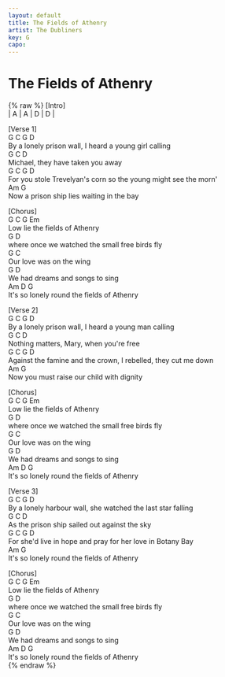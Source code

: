 ```yaml
---
layout: default
title: The Fields of Athenry
artist: The Dubliners
key: G
capo: 
---
```


# The Fields of Athenry
{% raw %}
[Intro]  
| A    | A    | D    | D    |  

[Verse 1]  
G                          C                  G  D  
By a lonely prison wall, I heard a young girl calling  
G                  C          D  
Michael, they have taken you away  
        G                  C          G                    D  
For you stole Trevelyan's corn so the young might see the morn'  
      Am                              G  
Now a prison ship lies waiting in the bay  

[Chorus]  
G   C       G              Em  
Low lie the fields of Athenry  
      G                                    D  
where once we watched the small free birds fly  
    G               C  
Our love was on the wing  
       G                   D  
We had dreams and songs to sing  
        Am               D             G  
It's so lonely round the fields of Athenry  

[Verse 2]  
     G                     C                 G  D  
By a lonely prison wall, I heard a young man calling  
G                C                 D  
Nothing matters, Mary, when you're free  
            G              C          G                   D  
Against the famine and the crown, I rebelled, they cut me down  
    Am                                 G  
Now you must raise our child with dignity  

[Chorus]  
G   C       G              Em  
Low lie the fields of Athenry  
      G                                    D  
where once we watched the small free birds fly  
    G               C  
Our love was on the wing  
       G                   D  
We had dreams and songs to sing  
        Am               D             G  
It's so lonely round the fields of Athenry  

[Verse 3]  
     G                        C                     G  D  
By a lonely harbour wall, she watched the last star falling  
       G                  C               D  
As the prison ship sailed out against the sky  
          G                 C           G               D  
For she'd live in hope and pray for her love in Botany Bay  
        Am                              G  
It's so lonely round the fields of Athenry  

[Chorus]  
G   C       G              Em  
Low lie the fields of Athenry  
      G                                    D  
where once we watched the small free birds fly  
    G               C  
Our love was on the wing  
       G                   D  
We had dreams and songs to sing  
        Am               D             G  
It's so lonely round the fields of Athenry  
{% endraw %}
